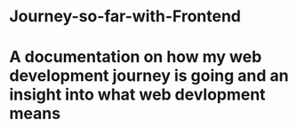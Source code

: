 # Journey-so-far-with-Frontend
# A documentation on how my web development journey is going and an insight into what web devlopment means
